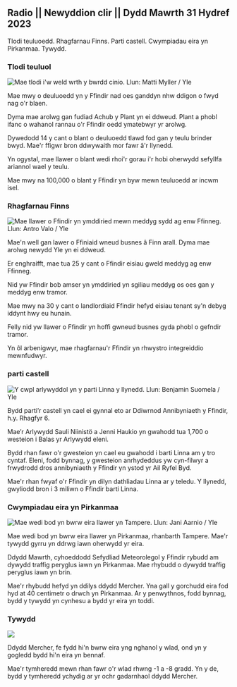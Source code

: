 ## Radio || Newyddion clir || Dydd Mawrth 31 Hydref 2023

Tlodi teuluoedd. Rhagfarnau Finns. Parti castell. Cwympiadau eira yn Pirkanmaa. Tywydd.

### Tlodi teuluol

![Mae tlodi i'w weld wrth y bwrdd cinio. Llun: Matti Myller / Yle](https://images.cdn.yle.fi/image/upload/c_crop,h_1080,w_1919,x_0,y_0/ar_1.7777777777777,c_fill,g_faces,h_675,w_1rq_auto:eco/f_auto/fl_lossy/v1674642954/39-106372263d105c885d6a)

Mae mwy o deuluoedd yn y Ffindir nad oes ganddyn nhw ddigon o fwyd nag o'r blaen.

Dyma mae arolwg gan fudiad Achub y Plant yn ei ddweud. Plant a phobl ifanc o wahanol rannau o'r Ffindir oedd ymatebwyr yr arolwg.

Dywedodd 14 y cant o blant o deuluoedd tlawd fod gan y teulu brinder bwyd. Mae'r ffigwr bron ddwywaith mor fawr â'r llynedd.

Yn ogystal, mae llawer o blant wedi rhoi'r gorau i'r hobi oherwydd sefyllfa ariannol wael y teulu.

Mae mwy na 100,000 o blant y Ffindir yn byw mewn teuluoedd ar incwm isel.

### Rhagfarnau Finns

![Mae llawer o Ffindir yn ymddiried mewn meddyg sydd ag enw Ffinneg. Llun: Antro Valo / Yle](https://images.cdn.yle.fi/image/upload/c_crop,h_3179,w_5653,x_0,y_83/ar_1.7777777777777,c_fill,g_faces,h_675,w_1rq_auto:eco/f_auto/fl_lossy/v1697116975/39-11855466527f10854aec)

Mae'n well gan lawer o Ffiniaid wneud busnes â Finn arall. Dyma mae arolwg newydd Yle yn ei ddweud.

Er enghraifft, mae tua 25 y cant o Ffindir eisiau gweld meddyg ag enw Ffinneg.

Nid yw Ffindir bob amser yn ymddiried yn sgiliau meddyg os oes gan y meddyg enw tramor.

Mae mwy na 30 y cant o landlordiaid Ffindir hefyd eisiau tenant sy'n debyg iddynt hwy eu hunain.

Felly nid yw llawer o Ffindir yn hoffi gwneud busnes gyda phobl o gefndir tramor.

Yn ôl arbenigwyr, mae rhagfarnau'r Ffindir yn rhwystro integreiddio mewnfudwyr.

### parti castell

![Y cwpl arlywyddol yn y parti Linna y llynedd. Llun: Benjamin Suomela / Yle](https://images.cdn.yle.fi/image/upload/c_crop,h_1674,w_2976,x_0,y_24/ar_1.7777777777777,c_fill,g_faces,h_675,w_1rq_auto:eco/f_auto/fl_lossy/v1670345033/39-1044359638f710a6e724)

Bydd parti’r castell yn cael ei gynnal eto ar Ddiwrnod Annibyniaeth y Ffindir, h.y. Rhagfyr 6.

Mae’r Arlywydd Sauli Niinistö a Jenni Haukio yn gwahodd tua 1,700 o westeion i Balas yr Arlywydd eleni.

Bydd rhan fawr o'r gwesteion yn cael eu gwahodd i barti Linna am y tro cyntaf. Eleni, fodd bynnag, y gwesteion anrhydeddus yw cyn-filwyr a frwydrodd dros annibyniaeth y Ffindir yn ystod yr Ail Ryfel Byd.

Mae'r rhan fwyaf o'r Ffindir yn dilyn dathliadau Linna ar y teledu. Y llynedd, gwyliodd bron i 3 miliwn o Ffindir barti Linna.

### Cwympiadau eira yn Pirkanmaa

![Mae wedi bod yn bwrw eira llawer yn Tampere. Llun: Jani Aarnio / Yle](https://images.cdn.yle.fi/image/upload/c_crop,h_3375,w_6000,x_0,y_331/ar_1.77777777777777,c_fill,g_faces,h_160.w/q_auto:eco/f_auto/fl_lossy/v1698736404/39-11934306540799d9879d)

Mae wedi bod yn bwrw eira llawer yn Pirkanmaa, rhanbarth Tampere. Mae'r tywydd gyrru yn ddrwg iawn oherwydd yr eira.

Ddydd Mawrth, cyhoeddodd Sefydliad Meteorolegol y Ffindir rybudd am dywydd traffig peryglus iawn yn Pirkanmaa. Mae rhybudd o dywydd traffig peryglus iawn yn brin.

Mae'r rhybudd hefyd yn ddilys ddydd Mercher. Yna gall y gorchudd eira fod hyd at 40 centimetr o drwch yn Pirkanmaa. Ar y penwythnos, fodd bynnag, bydd y tywydd yn cynhesu a bydd yr eira yn toddi.

### Tywydd

![](https://images.cdn.yle.fi/image/upload/c_crop,h_1080,w_1919,x_0,y_0/ar_1.777777777777777,c_fill,g_faces,h_675,w_1200/0q/dpr_1f_auto/fl_lossy/v1698767793/39-11940016541239893d2b)

Ddydd Mercher, fe fydd hi'n bwrw eira yng nghanol y wlad, ond yn y gogledd bydd hi'n eira yn bennaf.

Mae'r tymheredd mewn rhan fawr o'r wlad rhwng -1 a -8 gradd. Yn y de, bydd y tymheredd ychydig ar yr ochr gadarnhaol ddydd Mercher.
